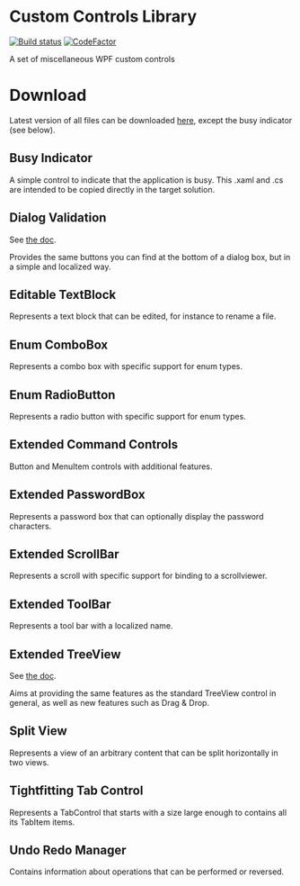 # Custom Controls Library
[![Build status](https://ci.appveyor.com/api/projects/status/b23l4cvwim31lddq?svg=true)](https://ci.appveyor.com/project/dlebansais/custom-controls-library) [![CodeFactor](https://www.codefactor.io/repository/github/dlebansais/custom-controls-library/badge)](https://www.codefactor.io/repository/github/dlebansais/custom-controls-library)

A set of miscellaneous WPF custom controls

# Download
Latest version of all files can be downloaded [here](https://github.com/dlebansais/Custom-Controls-Library/releases/download/v1.0.3/Custom-Controls-Library.zip), except the busy indicator (see below).

## Busy Indicator
A simple control to indicate that the application is busy. This .xaml and .cs are intended to be copied directly in the target solution.

## Dialog Validation
See [the doc](/doc/DialogValidation.pdf).

Provides the same buttons you can find at the bottom of a dialog box, but in a simple and localized way.

## Editable TextBlock
Represents a text block that can be edited, for instance to rename a file.

## Enum ComboBox
Represents a combo box with specific support for enum types.

## Enum RadioButton
Represents a radio button with specific support for enum types.

## Extended Command Controls
Button and MenuItem controls with additional features.

## Extended PasswordBox
Represents a password box that can optionally display the password characters.

## Extended ScrollBar
Represents a scroll with specific support for binding to a scrollviewer.

## Extended ToolBar
Represents a tool bar with a localized name.

## Extended TreeView
See [the doc](/doc/ExtendedTreeView.pdf).

Aims at providing the same features as the standard TreeView control in general, as well as new features such as Drag & Drop.

## Split View
Represents a view of an arbitrary content that can be split horizontally in two views.

## Tightfitting Tab Control
Represents a TabControl that starts with a size large enough to contains all its TabItem items.

## Undo Redo Manager
Contains information about operations that can be performed or reversed.
